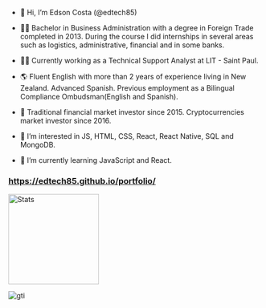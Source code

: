 - 👋 Hi, I’m Edson Costa (@edtech85)

- 👨‍🎓 Bachelor in Business Administration with a degree in Foreign Trade completed in 2013. During the course I did internships in several areas such as logistics, administrative, financial and in some banks.

- 👨‍💻 Currently working as a Technical Support Analyst at LIT - Saint Paul.

- 🌎 Fluent English with more than 2 years of experience living in New Zealand. Advanced Spanish. Previous employment as a Bilingual Compliance Ombudsman(English and Spanish).

- 💱 Traditional financial market investor since 2015. Cryptocurrencies market investor since 2016.

- 👀 I’m interested in JS, HTML, CSS, React, React Native, SQL and MongoDB.
- 🌱 I’m currently learning JavaScript and React.

### https://edtech85.github.io/portfolio/

<div>
    <img src="https://git-hub-stats-vercel.app/api/top-langs/?username=edtech85&layout=compact&langs_count=16&theme=dracula" alt="Stats" height="180em" />
</div>

![gti](https://user-images.githubusercontent.com/98822745/163703907-fe6f0726-dba1-466e-a05b-42c4671cea06.png)
